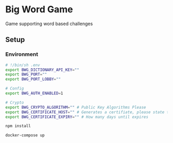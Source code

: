 # Big Word Game

Game supporting word based challenges

## Setup

### Environment

```bash
# !/bin/sh .env
export BWG_DICTIONARY_API_KEY=""
export BWG_PORT=""
export BWG_PORT_LOBBY=""

# Config
export BWG_AUTH_ENABLED=1

# Crypto
export BWG_CRYPTO_ALGORITHM="" # Public Key Algorithms Please
export BWG_CERTIFICATE_HOST="" # Generates a certifiate, please state the host eg. localhost
export BWG_CERTIFICATE_EXPIRY="" # How many days until expires
```

```bash
npm install
```


```bash
docker-compose up
```